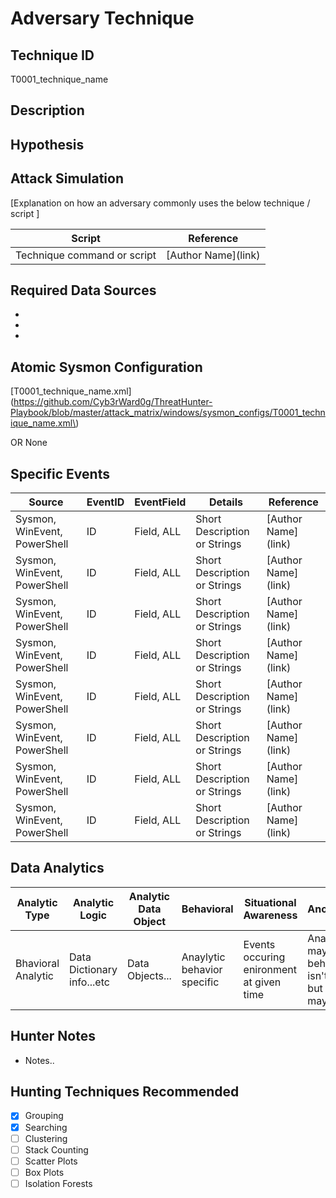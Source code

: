 # Adversary Technique
## Technique ID
T0001_technique_name


## Description


## Hypothesis



## Attack Simulation

[Explanation on how an adversary commonly uses the below technique / script ]

| Script  | Reference | 
|--------|---------|
| Technique command or script | \[Author Name\](link) |


## Required Data Sources
*
*
*


## Atomic Sysmon Configuration
\[T0001_technique_name.xml\]\(https://github.com/Cyb3rWard0g/ThreatHunter-Playbook/blob/master/attack_matrix/windows/sysmon_configs/T0001_technique_name.xml\)

OR None


## Specific Events

| Source | EventID | EventField | Details | Reference | 
|--------|---------|-------|---------|-----------| 
| Sysmon, WinEvent, PowerShell | ID | Field, ALL | Short Description or Strings | \[Author Name\](link) |
| Sysmon, WinEvent, PowerShell | ID | Field, ALL | Short Description or Strings | \[Author Name\](link) |
| Sysmon, WinEvent, PowerShell | ID | Field, ALL | Short Description or Strings | \[Author Name\](link) |
| Sysmon, WinEvent, PowerShell | ID | Field, ALL | Short Description or Strings | \[Author Name\](link) |
| Sysmon, WinEvent, PowerShell | ID | Field, ALL | Short Description or Strings | \[Author Name\](link) |
| Sysmon, WinEvent, PowerShell | ID | Field, ALL | Short Description or Strings | \[Author Name\](link) |
| Sysmon, WinEvent, PowerShell | ID | Field, ALL | Short Description or Strings | \[Author Name\](link) |
| Sysmon, WinEvent, PowerShell | ID | Field, ALL | Short Description or Strings | \[Author Name\](link) |



## Data Analytics 

| Analytic Type  | Analytic Logic | Analytic Data Object | Behavioral | Situational Awareness | Anomaly/Outlier |
|--------|---------|---------|---------|---------|---------|
| Bhavioral Analytic | Data Dictionary info...etc | Data Objects... | Anaylytic behavior specific | Events occuring enironment at given time | Analytic that may detect behavior but isn't malicious but unusual and may be suspect 


## Hunter Notes
* Notes..


## Hunting Techniques Recommended

- [x] Grouping
- [x] Searching
- [ ] Clustering
- [ ] Stack Counting
- [ ] Scatter Plots
- [ ] Box Plots
- [ ] Isolation Forests

